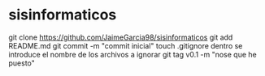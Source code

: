 # sisinformaticos
git clone https://github.com/JaimeGarcia98/sisinformaticos
git add README.md
git commit -m "commit inicial"
touch .gitignore
dentro se introduce el nombre de los archivos a ignorar
git tag v0.1 -m "nose que he puesto"
